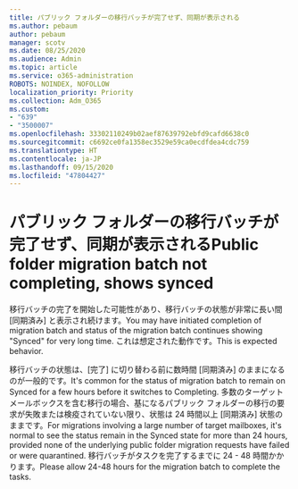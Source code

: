 ```yaml
---
title: パブリック フォルダーの移行バッチが完了せず、同期が表示される
ms.author: pebaum
author: pebaum
manager: scotv
ms.date: 08/25/2020
ms.audience: Admin
ms.topic: article
ms.service: o365-administration
ROBOTS: NOINDEX, NOFOLLOW
localization_priority: Priority
ms.collection: Adm_O365
ms.custom:
- "639"
- "3500007"
ms.openlocfilehash: 33302110249b02aef87639792ebfd9cafd6638c0
ms.sourcegitcommit: c6692ce0fa1358ec3529e59ca0ecdfdea4cdc759
ms.translationtype: HT
ms.contentlocale: ja-JP
ms.lasthandoff: 09/15/2020
ms.locfileid: "47804427"
---
```

# <a name="public-folder-migration-batch-not-completing-shows-synced"></a><span data-ttu-id="d96e7-102">パブリック フォルダーの移行バッチが完了せず、同期が表示される</span><span class="sxs-lookup"><span data-stu-id="d96e7-102">Public folder migration batch not completing, shows synced</span></span>

<span data-ttu-id="d96e7-103">移行バッチの完了を開始した可能性があり、移行バッチの状態が非常に長い間 [同期済み] と表示され続けます。</span><span class="sxs-lookup"><span data-stu-id="d96e7-103">You may have initiated completion of migration batch and status of the migration batch continues showing "Synced" for very long time.</span></span> <span data-ttu-id="d96e7-104">これは想定された動作です。</span><span class="sxs-lookup"><span data-stu-id="d96e7-104">This is expected behavior.</span></span>

<span data-ttu-id="d96e7-105">移行バッチの状態は、[完了] に切り替わる前に数時間 [同期済み] のままになるのが一般的です。</span><span class="sxs-lookup"><span data-stu-id="d96e7-105">It's common for the status of migration batch to remain on Synced for a few hours before it switches to Completing.</span></span> <span data-ttu-id="d96e7-106">多数のターゲット メールボックスを含む移行の場合、基になるパブリック フォルダーの移行の要求が失敗または検疫されていない限り、状態は 24 時間以上 [同期済み] 状態のままです。</span><span class="sxs-lookup"><span data-stu-id="d96e7-106">For migrations involving a large number of target mailboxes, it's normal to see the status remain in the Synced state for more than 24 hours, provided none of the underlying public folder migration requests have failed or were quarantined.</span></span> <span data-ttu-id="d96e7-107">移行バッチがタスクを完了するまでに 24 - 48 時間かかります。</span><span class="sxs-lookup"><span data-stu-id="d96e7-107">Please allow 24-48 hours for the migration batch to complete the tasks.</span></span>
